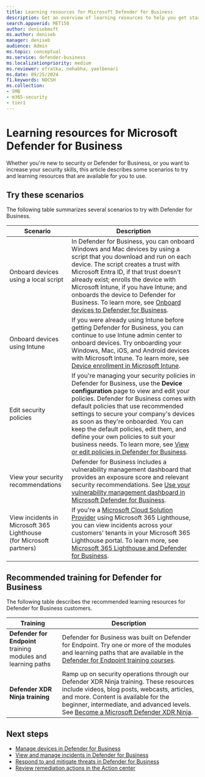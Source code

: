 ```yaml
---
title: Learning resources for Microsoft Defender for Business
description: Get an overview of learning resources to help you get started with security operations and Defender for Business.
search.appverid: MET150
author: denisebmsft
ms.author: deniseb
manager: deniseb
audience: Admin
ms.topic: conceptual
ms.service: defender-business
ms.localizationpriority: medium
ms.reviewer: efratka, nehabha, yaelbenari
ms.date: 09/25/2024
f1.keywords: NOCSH
ms.collection:
- SMB
- m365-security
- tier1
---
```


# Learning resources for Microsoft Defender for Business

Whether you're new to security or Defender for Business, or you want to increase your security skills, this article describes some scenarios to try and learning resources that are available for you to use.

## Try these scenarios

The following table summarizes several scenarios to try with Defender for Business.

|Scenario|Description|
|---|---|
|Onboard devices using a local script|In Defender for Business, you can onboard Windows and Mac devices by using a script that you download and run on each device. The script creates a trust with Microsoft Entra ID, if that trust doesn't already exist; enrolls the device with Microsoft Intune, if you have Intune; and onboards the device to Defender for Business. To learn more, see [Onboard devices to Defender for Business](mdb-onboard-devices.md).|
|Onboard devices using Intune|If you were already using Intune before getting Defender for Business, you can continue to use Intune admin center to onboard devices. Try onboarding your Windows, Mac, iOS, and Android devices with Microsoft Intune. To learn more, see [Device enrollment in Microsoft Intune](/mem/intune/enrollment/device-enrollment).|
|Edit security policies|If you're managing your security policies in Defender for Business, use the **Device configuration** page to view and edit your policies. Defender for Business comes with default policies that use recommended settings to secure your company's devices as soon as they're onboarded. You can keep the default policies, edit them, and define your own policies to suit your business needs. To learn more, see [View or edit policies in Defender for Business](mdb-view-edit-create-policies.md).|
|View your security recommendations|Defender for Business includes a vulnerability management dashboard that provides an exposure score and relevant security recommendations. See [Use your vulnerability management dashboard in Microsoft Defender for Business](mdb-view-tvm-dashboard.md).|
|View incidents in Microsoft 365 Lighthouse <br/>(for Microsoft partners)|If you're a [Microsoft Cloud Solution Provider](/partner-center/enrolling-in-the-csp-program) using Microsoft 365 Lighthouse, you can view incidents across your customers' tenants in your Microsoft 365 Lighthouse portal. To learn more, see [Microsoft 365 Lighthouse and Defender for Business](mdb-lighthouse-integration.md).|

## Recommended training for Defender for Business

The following table describes the recommended learning resources for Defender for Business customers.

|Training|Description|
|---|---|
|**Defender for Endpoint** training modules and learning paths|Defender for Business was built on Defender for Endpoint. Try one or more of the modules and learning paths that are available in the [Defender for Endpoint training courses](/training/browse/?expanded=m365%2Cmicrosoft-defender&products=defender-endpoint).|
|**Defender XDR Ninja training**|Ramp up on security operations through our Defender XDR Ninja training. These resources include videos, blog posts, webcasts, articles, and more. Content is available for the beginner, intermediate, and advanced levels. See [Become a Microsoft Defender XDR Ninja](https://techcommunity.microsoft.com/t5/microsoft-defender-xdr-blog/become-a-microsoft-defender-xdr-ninja/ba-p/1789376#_Toc53749480).|

## Next steps

- [Manage devices in Defender for Business](mdb-manage-devices.md)
- [View and manage incidents in Defender for Business](mdb-view-manage-incidents.md)
- [Respond to and mitigate threats in Defender for Business](mdb-respond-mitigate-threats.md)
- [Review remediation actions in the Action center](mdb-review-remediation-actions.md)
